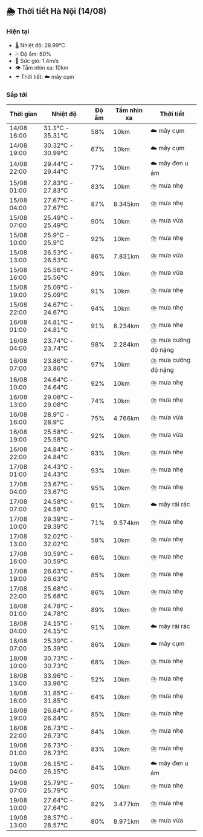## 🌦️ Thời tiết Hà Nội (14/08)

### Hiện tại

- 🌡️ Nhiệt độ: 28.99℃
- 💦 Độ ẩm: 60%
- 💨 Sức gió: 1.4m/s
- 👁️ Tầm nhìn xa: 10km
- ☂️ Thời tiết: ☁️ mây cụm

### Sắp tới

| Thời gian | Nhiệt độ | Độ ẩm | Tầm nhìn xa | Thời tiết |
| --- | --- | --- | --- | --- |
| 14/08 16:00 | 31.1℃ - 35.31℃ | 58% | 10km | ☁️ mây cụm |
| 14/08 19:00 | 30.32℃ - 30.99℃ | 67% | 10km | ☁️ mây cụm |
| 14/08 22:00 | 29.44℃ - 29.44℃ | 77% | 10km | ☁️ mây đen u ám |
| 15/08 01:00 | 27.83℃ - 27.83℃ | 83% | 10km | ⛈️ mưa nhẹ |
| 15/08 04:00 | 27.67℃ - 27.67℃ | 87% | 8.345km | ⛈️ mưa nhẹ |
| 15/08 07:00 | 25.49℃ - 25.49℃ | 90% | 10km | ⛈️ mưa vừa |
| 15/08 10:00 | 25.9℃ - 25.9℃ | 92% | 10km | ⛈️ mưa nhẹ |
| 15/08 13:00 | 26.53℃ - 26.53℃ | 86% | 7.831km | ⛈️ mưa vừa |
| 15/08 16:00 | 25.56℃ - 25.56℃ | 89% | 10km | ⛈️ mưa vừa |
| 15/08 19:00 | 25.09℃ - 25.09℃ | 91% | 10km | ⛈️ mưa nhẹ |
| 15/08 22:00 | 24.67℃ - 24.67℃ | 94% | 10km | ⛈️ mưa nhẹ |
| 16/08 01:00 | 24.81℃ - 24.81℃ | 91% | 8.234km | ⛈️ mưa nhẹ |
| 16/08 04:00 | 23.74℃ - 23.74℃ | 98% | 2.284km | ⛈️ mưa cường độ nặng |
| 16/08 07:00 | 23.86℃ - 23.86℃ | 97% | 10km | ⛈️ mưa cường độ nặng |
| 16/08 10:00 | 24.64℃ - 24.64℃ | 92% | 10km | ⛈️ mưa nhẹ |
| 16/08 13:00 | 29.08℃ - 29.08℃ | 74% | 10km | ⛈️ mưa nhẹ |
| 16/08 16:00 | 28.9℃ - 28.9℃ | 75% | 4.766km | ⛈️ mưa vừa |
| 16/08 19:00 | 25.58℃ - 25.58℃ | 92% | 10km | ⛈️ mưa vừa |
| 16/08 22:00 | 24.84℃ - 24.84℃ | 93% | 10km | ⛈️ mưa nhẹ |
| 17/08 01:00 | 24.43℃ - 24.43℃ | 93% | 10km | ⛈️ mưa nhẹ |
| 17/08 04:00 | 23.67℃ - 23.67℃ | 95% | 10km | ⛈️ mưa nhẹ |
| 17/08 07:00 | 24.58℃ - 24.58℃ | 91% | 10km | ☁️ mây rải rác |
| 17/08 10:00 | 29.39℃ - 29.39℃ | 71% | 9.574km | ⛈️ mưa nhẹ |
| 17/08 13:00 | 32.02℃ - 32.02℃ | 58% | 10km | ⛈️ mưa nhẹ |
| 17/08 16:00 | 30.59℃ - 30.59℃ | 66% | 10km | ⛈️ mưa nhẹ |
| 17/08 19:00 | 26.63℃ - 26.63℃ | 85% | 10km | ⛈️ mưa nhẹ |
| 17/08 22:00 | 25.68℃ - 25.68℃ | 86% | 10km | ⛈️ mưa nhẹ |
| 18/08 01:00 | 24.78℃ - 24.78℃ | 89% | 10km | ⛈️ mưa nhẹ |
| 18/08 04:00 | 24.15℃ - 24.15℃ | 91% | 10km | ☁️ mây rải rác |
| 18/08 07:00 | 25.39℃ - 25.39℃ | 86% | 10km | ☁️ mây cụm |
| 18/08 10:00 | 30.73℃ - 30.73℃ | 68% | 10km | ⛈️ mưa nhẹ |
| 18/08 13:00 | 33.96℃ - 33.96℃ | 52% | 10km | ⛈️ mưa nhẹ |
| 18/08 16:00 | 31.85℃ - 31.85℃ | 64% | 10km | ⛈️ mưa nhẹ |
| 18/08 19:00 | 26.84℃ - 26.84℃ | 85% | 10km | ⛈️ mưa nhẹ |
| 18/08 22:00 | 26.73℃ - 26.73℃ | 84% | 10km | ⛈️ mưa nhẹ |
| 19/08 01:00 | 26.73℃ - 26.73℃ | 83% | 10km | ⛈️ mưa nhẹ |
| 19/08 04:00 | 26.15℃ - 26.15℃ | 84% | 10km | ☁️ mây đen u ám |
| 19/08 07:00 | 25.79℃ - 25.79℃ | 90% | 10km | ⛈️ mưa nhẹ |
| 19/08 10:00 | 27.64℃ - 27.64℃ | 82% | 3.477km | ⛈️ mưa nhẹ |
| 19/08 13:00 | 28.57℃ - 28.57℃ | 80% | 8.971km | ⛈️ mưa vừa |
